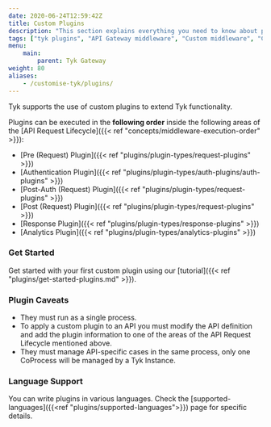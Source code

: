 ```yaml
---
date: 2020-06-24T12:59:42Z
title: Custom Plugins
description: "This section explains everything you need to know about plugins. This page gives plugins overview and provides links to the appropriate documentation."
tags: ["tyk plugins", "API Gateway middleware", "Custom middleware", "Custom API request"]
menu:
    main:
        parent: Tyk Gateway
weight: 80
aliases:
    - /customise-tyk/plugins/
---
```


Tyk supports the use of custom plugins to extend Tyk functionality.

Plugins can be executed in the **following order** inside the following areas of the [API Request Lifecycle]({{< ref "concepts/middleware-execution-order" >}}):

*   [Pre (Request) Plugin]({{< ref "plugins/plugin-types/request-plugins" >}})
*   [Authentication Plugin]({{< ref "plugins/plugin-types/auth-plugins/auth-plugins" >}})
*   [Post-Auth (Request) Plugin]({{< ref "plugins/plugin-types/request-plugins" >}})
*   [Post (Request) Plugin]({{< ref "plugins/plugin-types/request-plugins" >}})
*   [Response Plugin]({{< ref "plugins/plugin-types/response-plugins" >}})
*   [Analytics Plugin]({{< ref "plugins/plugin-types/analytics-plugins" >}})

### Get Started
Get started with your first custom plugin using our [tutorial]({{< ref "plugins/get-started-plugins.md" >}}).

### Plugin Caveats

*   They must run as a single process.
*   To apply a custom plugin to an API you must modify the API definition and add the plugin information to one of the areas of the API Request Lifecycle mentioned above.
*   They must manage API-specific cases in the same process, only one CoProcess will be managed by a Tyk Instance.

### Language Support

You can write plugins in various languages. Check the [supported-languages]({{<ref "plugins/supported-languages">}}) page for specific details.